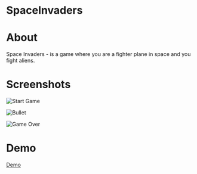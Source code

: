 # SpaceInvaders

# About

Space Invaders - is a game where you are a fighter plane in space and you fight aliens.

# Screenshots

![Start Game](https://github.com/TiberiuTech/SpaceInvaders/blob/master/src/Start.png)

![Bullet](https://github.com/TiberiuTech/SpaceInvaders/blob/master/src/Bullet.png)

![Game Over](https://github.com/TiberiuTech/SpaceInvaders/blob/master/src/Game%20Over.png)

# Demo

[Demo](https://drive.google.com/file/d/1UqtT1wpEt4O56j1JzIkNTPTaXjHM8EHG/view?usp=sharing)
